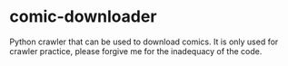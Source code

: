 # comic-downloader
Python crawler that can be used to download comics.
It is only used for crawler practice, please forgive me for the inadequacy of the code.

